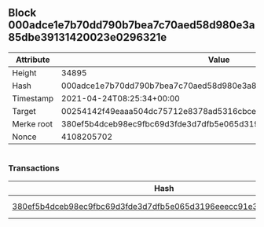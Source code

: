## Block 000adce1e7b70dd790b7bea7c70aed58d980e3a85dbe39131420023e0296321e

Attribute | Value
--- | ---
Height | 34895
Hash | 000adce1e7b70dd790b7bea7c70aed58d980e3a85dbe39131420023e0296321e
Timestamp | 2021-04-24T08:25:34+00:00
Target | 00254142f49eaaa504dc75712e8378ad5316cbcead634704b3734b6271167cc4
Merke root | 380ef5b4dceb98ec9fbc69d3fde3d7dfb5e065d3196eeecc91e39e9d1ebdc35b
Nonce | 4108205702

```

```

### Transactions

Hash | Amount
--- | ---
[380ef5b4dceb98ec9fbc69d3fde3d7dfb5e065d3196eeecc91e39e9d1ebdc35b](380ef5b4dceb98ec9fbc69d3fde3d7dfb5e065d3196eeecc91e39e9d1ebdc35b.md) | 10.00000000 SKEPTI 
